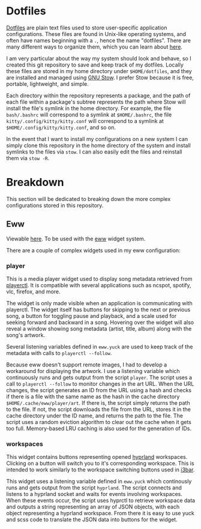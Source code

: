 # Dotfiles

[Dotfiles](https://wiki.archlinux.org/title/Dotfiles) are plain text files used to store user-specific application configurations. These files are found in Unix-like operating systems, and often have names beginning with a `.`, hence the name "dotfiles". There are many different ways to organize them, which you can learn about [here](https://dotfiles.github.io/).

I am very particular about the way my system should look and behave, so I created this git repository to save and keep track of my dotfiles. Locally these files are stored in my home directory under `$HOME/dotfiles`, and they are installed and managed using [GNU Stow](https://www.gnu.org/software/stow/). I prefer Stow because it is free, portable, lightweight, and simple.

Each directory within the repository represents a package, and the path of each file within a package's subtree represents the path where Stow will install the file's symlink in the home directory. For example, the file `bash/.bashrc` will correspond to a symlink at `$HOME/.bashrc`, the file `kitty/.config/kitty/kitty.conf` will correspond to a symlink at `$HOME/.config/kitty/kitty.conf`, and so on.

In the event that I want to install my configurations on a new system I can simply clone this repository in the home directory of the system and install symlinks to the files via `stow`. I can also easily edit the files and reinstall them via `stow -R`.

# Breakdown

This section will be dedicated to breaking down the more complex configurations stored in this repository.

## Eww

Viewable [here](/eww). To be used with the [eww](https://github.com/elkowar/eww/tree/master) widget system.

There are a couple of complex widgets used in my eww configuration:

### player

This is a media player widget used to display song metadata retrieved from [playerctl](https://github.com/altdesktop/playerctl). It is compatible with several applications such as ncspot, spotify, vlc, firefox, and more.

The widget is only made visible when an application is communicating with playerctl. The widget itself has buttons for skipping to the next or previous song, a button for toggling pause and playback, and a scale used for seeking forward and backward in a song. Hovering over the widget will also reveal a window showing song metadata (artist, title, album) along with the song's artwork.

Several listening variables defined in `eww.yuck` are used to keep track of the metadata with calls to `playerctl --follow`.

Because eww doesn't support remote images, I had to develop a workaround for displaying the artwork. I use a listening variable which continuously runs and gets output from the script `player`. The script uses a call to `playerctl --follow` to monitor changes in the art URL. When the URL changes, the script generates an ID from the URL using a hash and checks if there is a file with the same name as the hash in the cache directory `$HOME/.cache/eww/player/art`. If there is, the script simply returns the path to the file. If not, the script downloads the file from the URL, stores it in the cache directory under the ID name, and returns the path to the file. The script uses a random eviction algorithm to clear out the cache when it gets too full. Memory-based LRU caching is also used for the generation of IDs.

### workspaces

This widget contains buttons representing opened [hyprland](https://github.com/hyprwm/Hyprland) workspaces. Clicking on a button will switch you to it's corresponding workspace. This is intended to work similarly to the workspace switching buttons used in [i3bar](https://github.com/i3/i3).

This widget uses a listening variable defined in `eww.yuck` which continously runs and gets output from the script `hyprland`. The script connects and listens to a hyprland socket and waits for events involving workspaces. When these events occur, the script uses hyprctl to retrieve workspace data and outputs a string representing an array of JSON objects, with each object representing a hyprland workspace. From there it is easy to use yuck and scss code to translate the JSON data into buttons for the widget.
